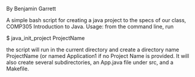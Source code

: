By Benjamin Garrett

A simple bash script for creating a java project to the specs of 
our class, COMP305 Introduction to Java.
Usage: from the command line, run

$ java_init_project ProjectName

the script will run in the current directory and create a directory
name ProjectName (or named Application1 if no Project Name is provided.
It will also create several subdirectories, an App.java file under src,
and a Makefile.
